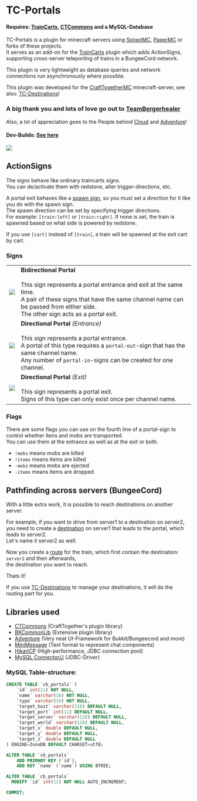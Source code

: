 # TC-Portals
#### Requires: [TrainCarts](https://github.com/bergerhealer/TrainCarts), [CTCommons](https://github.com/CraftTogetherMC/CTCommons) and a MySQL-Database


TC-Portals is a plugin for minecraft servers using [SpigotMC](https://www.spigotmc.org), [PaperMC](https://papermc.io) or forks of these projects.  
It serves as an add-on for the [TrainCarts](https://github.com/bergerhealer/TrainCarts) plugin which adds ActionSigns, supporting cross-server teleporting of trains in a BungeeCord network.

This plugin is very lightweight as database queries and network connections run asynchronously where possible.

This plugin was developed for the [CraftTogetherMC](https://github.com/CraftTogetherMC) minecraft-server, see also: [TC-Destinations](https://github.com/CraftTogetherMC/TC-Destinations)!

### A big thank you and lots of love go out to [TeamBergerhealer](https://github.com/bergerhealer)
Also, a lot of appreciation goes to the People behind [Cloud](https://github.com/Incendo/cloud) and [Adventure](https://github.com/KyoriPowered/adventure)!  
  
#### Dev-Builds: [See here](https://ci.craft-together-mc.de/job/TC%20Destinations/)  
  
[![](https://i.imgur.com/SzkHTE8.png)](https://www.youtube.com/watch?v=8XCvmY8EPtk)  

## ActionSigns

The signs behave like ordinary traincarts signs.  
You can de/activate them with redstone, alter trigger-directions, etc.  

A portal exit behaves like a [spawn sign](https://wiki.traincarts.net/p/TrainCarts/Signs/Spawner), so you must set a direction for it like you do with the spawn sign.  
The spawn direction can be set by specifying trigger directions.  
For example: `[train:left]` or `[train:right]`. If none is set, the train is spawned based on what side is powered by redstone.  
  
If you use `[cart]` instead of `[train]`, a train will be spawned at the exit cart by cart.  

### Signs
|                                      |                                                                                                                                                                                                                                                 |
|:-------------------------------------|:------------------------------------------------------------------------------------------------------------------------------------------------------------------------------------------------------------------------------------------------|
| ![](https://i.imgur.com/EPwpDDO.png) | **Bidirectional Portal**<br/><br/>This sign represents a portal entrance and exit at the same time.<br/>A pair of these signs that have the same channel name can be passed from either side.<br/>The other sign acts as a portal exit.         |
| ![](https://i.imgur.com/Aevpead.png) | **Directional Portal** *(Entrance)*<br/><br/>This sign represents a portal entrance.<br/>A portal of this type requires a `portal-out`-sign that has the same channel name.<br/>Any number of `portal-in`-signs can be created for one channel. |
| ![](https://i.imgur.com/VJEQ2fP.png) | **Directional Portal** *(Exit)*<br/><br/>This sign represents a portal exit.<br/>Signs of this type can only exist once per channel name.                                                                                                       |

### Flags
There are some flags you can use on the fourth line of a portal-sign to control whether itens and mobs are transported.  
You can use them at the entrance as well as at the exit or both.
- `!mobs` means mobs are killed
- `!items` means items are killed
- `-mobs` means mobs are ejected
- `-items` means items are dropped

## Pathfinding across servers (BungeeCord)
With a little extra work, it is possible to reach destinations on another server.

For example, if you want to drive from server1 to a destination on server2,  
you need to create a [destination](https://wiki.traincarts.net/p/TrainCarts/Signs/Destination) on server1 that leads to the portal, which leads to server2.  
Let's name it server2 as well.  
  
Now you create a [route](https://wiki.traincarts.net/p/TrainCarts/PathFinding#Route_Manager) for the train, which first contain the destination: `server2` 
and then afterwards,  
the destination you want to reach.
  
Thats it!
  
If you use [TC-Destinations](https://github.com/CraftTogetherMC/TC-Destinations) to manage your destinations, it will do the routing part for you.

## Libraries used
- [CTCommons](https://github.com/CraftTogetherMC/CTCommons) (CraftTogether's plugin library)
- [BKCommonLib](https://github.com/bergerhealer) (Extensive plugin library)
- [Adventure](https://docs.adventure.kyori.net) (Very neat UI-Framework for Bukkit/Bungeecord and more)
- [MiniMessage](https://docs.adventure.kyori.net/minimessage) (Text format to represent chat components)
- [HikariCP](https://github.com/brettwooldridge/HikariCP) (High-performance, JDBC connection pool)
- [MySQL Connector/J](https://github.com/mysql/mysql-connector-j) (JDBC-Driver)

### MySQL Table-structure:

``` sql
CREATE TABLE `cb_portals` (
    `id` int(11) NOT NULL,
    `name` varchar(16) NOT NULL,
    `type` varchar(16) NOT NULL,
    `target_host` varchar(128) DEFAULT NULL,
    `target_port` int(11) DEFAULT NULL,
    `target_server` varchar(128) DEFAULT NULL,
    `target_world` varchar(128) DEFAULT NULL,
    `target_x` double DEFAULT NULL,
    `target_y` double DEFAULT NULL,
    `target_z` double DEFAULT NULL
) ENGINE=InnoDB DEFAULT CHARSET=utf8;

ALTER TABLE `cb_portals`
    ADD PRIMARY KEY (`id`),
    ADD KEY `name` (`name`) USING BTREE;

ALTER TABLE `cb_portals`
  MODIFY `id` int(11) NOT NULL AUTO_INCREMENT;

COMMIT;
```
